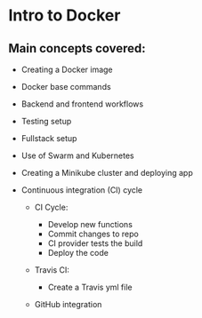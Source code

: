 # Intro to Docker

## Main concepts covered:

- Creating a Docker image

- Docker base commands

- Backend and frontend workflows

- Testing setup

- Fullstack setup

- Use of Swarm and Kubernetes

- Creating a Minikube cluster and deploying app

- Continuous integration (CI) cycle

  - CI Cycle: 
    - Develop new functions
    - Commit changes to repo
    - CI provider tests the build
    - Deploy the code

  - Travis CI: 
    - Create a Travis yml file
    
  - GitHub integration   
